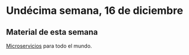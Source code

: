 # Undécima semana, 16 de diciembre


## Material de esta semana

[Microservicios](http://jj.github.io/CC/documentos/temas/Microservicios.html) para todo el mundo.
